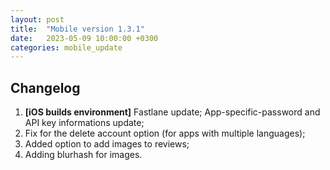 ```yaml
---
layout: post
title:  "Mobile version 1.3.1"
date:   2023-05-09 10:00:00 +0300
categories: mobile_update
---
```


Changelog
---
1. **[iOS builds environment]** Fastlane update; App-specific-password and API key informations update;
2. Fix for the delete account option (for apps with multiple languages);
3. Added option to add images to reviews;
4. Adding blurhash for images.

